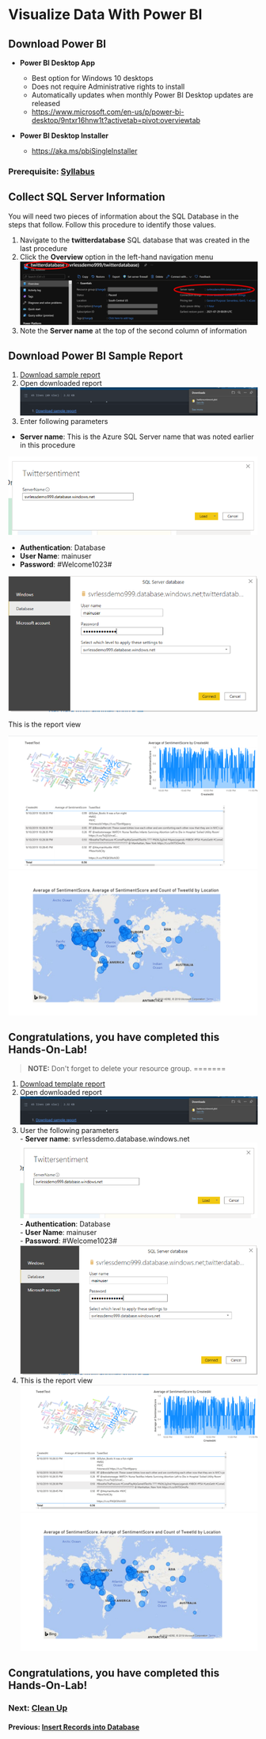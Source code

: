 # Visualize Data With Power BI

## Download Power BI
* **Power BI Desktop App**
   - Best option for Windows 10 desktops 
   - Does not require Administrative rights to install 
   - Automatically updates when monthly Power BI Desktop updates are released
   - https://www.microsoft.com/en-us/p/power-bi-desktop/9ntxr16hnw1t?activetab=pivot:overviewtab
 
* **Power BI Desktop Installer**
  - https://aka.ms/pbiSingleInstaller
  
### Prerequisite: [Syllabus](./readme.md)

## Collect SQL Server Information
You will need two pieces of information about the SQL Database in the steps that follow. Follow this procedure to identify those values.
1. Navigate to the **twitterdatabase** SQL database that was created in the last procedure
1. Click the **Overview** option in the left-hand navigation menu
![Azure SQL Overview](media/99-sql-overview.png)
1. Note the **Server name** at the top of the second column of information

## Download Power BI Sample Report
1. [Download sample report](https://github.com/Microsoft-USEduAzure/workshops/blob/master/serverless/media/Twittersentiment.pbit?raw=true)
1. Open downloaded report   
![](media/open-report.png)
1. Enter following parameters
- **Server name**: This is the Azure SQL Server name that was noted earlier in this procedure

![Enter Server Name](./media/enter-server-name.png)

- **Authentication**: Database
- **User Name**: mainuser
- **Password**: #Welcome1023#

![Enter Credentials](media/45-enter-credentials.png)

   This is the report view

   ![Report View](media/43-report-view.png)
   ![Report Veiw](media/44-report-view1.png)


## Congratulations, you have completed this Hands-On-Lab! 

> **NOTE:** Don't forget to delete your resource group.
=======
1. [Download template report](./deploy/Twittersentiment.pbit)
1. Open downloaded report   
![](media/open-report.png)
1. User the following parameters
 <br> - **Server name**: svrlessdemo.database.windows.net
 ![](media/enter-server-name.png)
 <br> - **Authentication**: Database
 <br> - **User Name**: mainuser
 <br> - **Password**: #Welcome1023# 
![](media/45-enter-credentials.png)
1. This is the report view
   ![](media/43-report-view.png)
   ![](media/44-report-view1.png)

## Congratulations, you have completed this Hands-On-Lab! 

### Next: [Clean Up](./clean-up.md) ###
#### Previous: [Insert Records into Database](./sql-save-twitter-to-sql.md) ####

